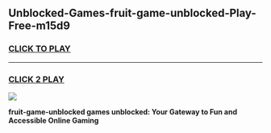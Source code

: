 
## Unblocked-Games-fruit-game-unblocked-Play-Free-m15d9
<h3>
<a href="https://premium76.site?title=fruit-game-unblocked&ref=17A">CLICK TO PLAY</a></h3>
<hr>

<h3>
<a href="https://premium76.site?title=fruit-game-unblocked&ref=17A">CLICK 2 PLAY</a>
  
</h3>

<a href="https://premium76.site?title=fruit-game-unblocked&ref=17A"><img src="https://clearcache.store/games.png"></a>


**fruit-game-unblocked games unblocked: Your Gateway to Fun and Accessible Online Gaming**
